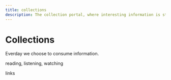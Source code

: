 ```yaml
---
title: collections
description: The collection portal, where interesting information is stored. 
---
```


# Collections

Everday we choose to consume information. 

reading, listening, watching

links
